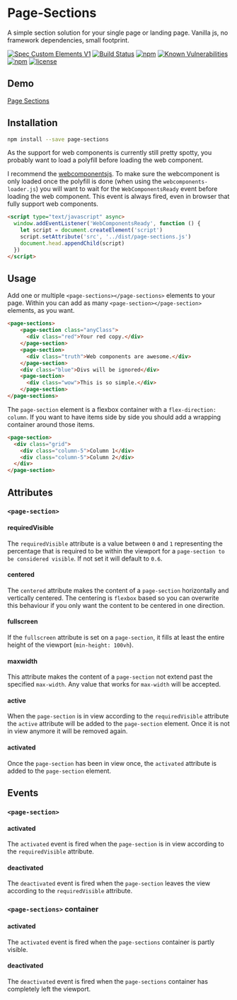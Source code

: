 # Page-Sections
A simple section solution for your single page or landing page. Vanilla js, no framework dependencies, small footprint.

[![Spec Custom Elements V1](https://img.shields.io/badge/spec-custom%20elements%20v1-F52757.svg?style=flat-square)](https://www.w3.org/TR/custom-elements/)
[![Build Status](https://img.shields.io/travis/nuclei/page-sections/master.svg?style=flat-square)](https://travis-ci.org/nuclei/page-sections) [![npm](https://img.shields.io/npm/v/page-sections.svg?style=flat-square)](https://www.npmjs.com/package/page-sections)
[![Known Vulnerabilities](https://snyk.io/test/github/nuclei/page-sections/badge.svg?style=flat-square)](https://snyk.io/test/github/nuclei/page-sections) [![npm](https://img.shields.io/npm/dt/page-sections.svg?style=flat-square)](https://www.npmjs.com/package/page-sections) [![license](https://img.shields.io/github/license/nuclei/page-sections.svg?style=flat-square)](https://github.com/nuclei/page-sections/blob/master/LICENSE)

## Demo
[Page Sections](https://nuclei.github.io/page-sections/index.html)

## Installation
```bash
npm install --save page-sections
```

As the support for web components is currently still pretty spotty, you probably want to load a polyfill before loading the web component.

I recommend the [webcomponentsjs](https://github.com/webcomponents/webcomponentsjs). To make sure the webcomponent is only loaded once the polyfill is done (when using the `webcomponents-loader.js`) you will want to wait for the `WebComponentsReady` event before loading the web component. This event is always fired, even in browser that fully support web components.

```html
<script type="text/javascript" async>
  window.addEventListener('WebComponentsReady', function () {
    let script = document.createElement('script')
    script.setAttribute('src', '../dist/page-sections.js')
    document.head.appendChild(script)
  })
</script>
```

## Usage
Add one or multiple `<page-sections></page-sections>` elements to your page. Within you can add as many `<page-section></page-section>` elements, as you want.

```html
<page-sections>
    <page-section class="anyClass">
      <div class="red">Your red copy.</div>
    </page-section>
    <page-section>
      <div class="truth">Web components are awesome.</div>
    </page-section>
    <div class="blue">Divs will be ignored</div>
    <page-section>
      <div class="wow">This is so simple.</div>
    </page-section>
</page-sections>
```

The `page-section` element is a flexbox container with a `flex-direction: column`. If you want to have items side by side you should add a wrapping container around those items.

```html
<page-section>
  <div class="grid">
    <div class="column-5">Column 1</div>
    <div class="column-5">Column 2</div>
  </div>
</page-section>
```

## Attributes
### `<page-section>`
#### requiredVisible
The `requiredVisible` attribute is a value between `0` and `1` representing the percentage that is required to be within the viewport for a `page-section to be considered visible`. If not set it will default to `0.6`.

#### centered
The `centered` attribute makes the content of a `page-section` horizontally and vertically centered. The centering is `flexbox` based so you can overwrite this behaviour if you only want the content to be centered in one direction.

#### fullscreen
If the `fullscreen` attribute is set on a `page-section`, it fills at least the entire height of the viewport (`min-height: 100vh`).

#### maxwidth
This attribute makes the content of a `page-section` not extend past the specified `max-width`. Any value that works for `max-width` will be accepted.

#### active
When the `page-section` is in view according to the `requiredVisible` attribute the `active` attribute will be added to the `page-section` element. Once it is not in view anymore it will be removed again.

#### activated
Once the `page-section` has been in view once, the `activated` attribute is added to the `page-section` element.

## Events
### `<page-section>`
#### activated
The `activated` event is fired when the `page-section` is in view according to the `requiredVisible` attribute.
#### deactivated
The `deactivated` event is fired when the `page-section` leaves the view according to the `requiredVisible` attribute.

### `<page-sections>` container
#### activated
The `activated` event is fired when the `page-sections` container is partly visible.
#### deactivated
The `deactivated` event is fired when the `page-sections` container has completely left the viewport.
